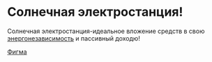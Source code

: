 # Солнечная электростанция!

Солнечная электростанция-идеальное вложение средств в свою 
[энергонезависимость](https://shykyr09.github.io/solar09/) и пассивный доходю!

[Фигма](https://www.figma.com/design/3nvjEC62dtutlx56P1E6js/Solar-(Community)?fuid=1329837611081738868)
